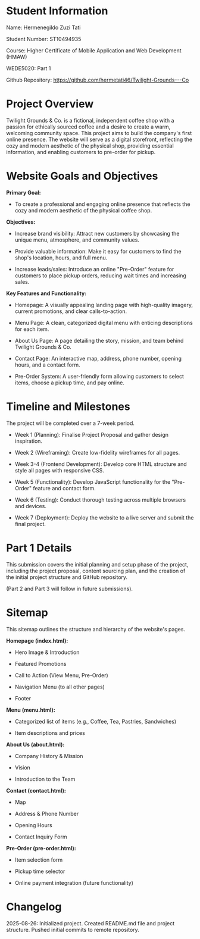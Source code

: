 # Student Information
Name: Hermenegildo Zuzi Tati

Student Number: ST10494935

Course: Higher Certificate of Mobile Application and Web Development (HMAW)

WEDE5020: Part 1

Github Repository: https://github.com/hermetati46/Twilight-Grounds---Co

# Project Overview
Twilight Grounds & Co. is a fictional, independent coffee shop with a passion for ethically sourced coffee and a desire to create a warm, welcoming community space. This project aims to build the company's first online presence. The website will serve as a digital storefront, reflecting the cozy and modern aesthetic of the physical shop, providing essential information, and enabling customers to pre-order for pickup.

# Website Goals and Objectives
**Primary Goal:**
- To create a professional and engaging online presence that reflects the cozy and modern aesthetic of the physical coffee shop.

**Objectives:**
- Increase brand visibility: Attract new customers by showcasing the unique menu, atmosphere, and community values.

- Provide valuable information: Make it easy for customers to find the shop's location, hours, and full menu.

- Increase leads/sales: Introduce an online "Pre-Order" feature for customers to place pickup orders, reducing wait times and increasing sales.

**Key Features and Functionality:**
- Homepage: A visually appealing landing page with high-quality imagery, current promotions, and clear calls-to-action.

- Menu Page: A clean, categorized digital menu with enticing descriptions for each item.

- About Us Page: A page detailing the story, mission, and team behind Twilight Grounds & Co.

- Contact Page: An interactive map, address, phone number, opening hours, and a contact form.

- Pre-Order System: A user-friendly form allowing customers to select items, choose a pickup time, and pay online.

# Timeline and Milestones
The project will be completed over a 7-week period.

- Week 1 (Planning): Finalise Project Proposal and gather design inspiration.

- Week 2 (Wireframing): Create low-fidelity wireframes for all pages.

- Week 3-4 (Frontend Development): Develop core HTML structure and style all pages with responsive CSS.

- Week 5 (Functionality): Develop JavaScript functionality for the "Pre-Order" feature and contact form.

- Week 6 (Testing): Conduct thorough testing across multiple browsers and devices.

- Week 7 (Deployment): Deploy the website to a live server and submit the final project.

# Part 1 Details
This submission covers the initial planning and setup phase of the project, including the project proposal, content sourcing plan, and the creation of the initial project structure and GitHub repository.

(Part 2 and Part 3 will follow in future submissions).

# Sitemap
This sitemap outlines the structure and hierarchy of the website's pages.

**Homepage (index.html):**

- Hero Image & Introduction

- Featured Promotions

- Call to Action (View Menu, Pre-Order)

- Navigation Menu (to all other pages)

- Footer

**Menu (menu.html):**

- Categorized list of items (e.g., Coffee, Tea, Pastries, Sandwiches)

- Item descriptions and prices

**About Us (about.html):**

- Company History & Mission

- Vision

- Introduction to the Team

**Contact (contact.html):**

- Map

- Address & Phone Number

- Opening Hours

- Contact Inquiry Form

**Pre-Order (pre-order.html):**

- Item selection form

- Pickup time selector

- Online payment integration (future functionality)

# Changelog
2025-08-26: Initialized project. Created README.md file and project structure. Pushed initial commits to remote repository.

